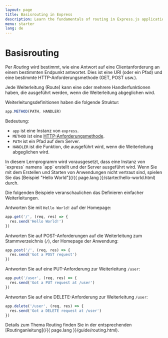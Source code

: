 ```yaml
---
layout: page
title: Basisrouting in Express
description: Learn the fundamentals of routing in Express.js applications, including how to define routes, handle HTTP methods, and create route handlers for your web server.
menu: starter
lang: de
---
```


# Basisrouting

Per *Routing* wird bestimmt, wie eine Antwort auf eine Clientanforderung an einem bestimmten Endpunkt antwortet. Dies ist eine URI (oder ein Pfad) und eine bestimmte HTTP-Anforderungsmethode (GET, POST usw.).

Jede Weiterleitung (Route) kann eine oder mehrere Handlerfunktionen haben, die ausgeführt werden, wenn die Weiterleitung abgeglichen wird.

Weiterleitungsdefinitionen haben die folgende Struktur:
```js
app.METHOD(PATH, HANDLER)
```

Bedeutung:

- `app` ist eine Instanz von `express`.
- `METHOD` ist eine [HTTP-Anforderungsmethode](http://en.wikipedia.org/wiki/Hypertext_Transfer_Protocol).
- `PATH` ist ein Pfad auf dem Server.
- `HANDLER` ist die Funktion, die ausgeführt wird, wenn die Weiterleitung abgeglichen wird.

<div class="doc-box doc-notice" markdown="1">
In diesem Lernprogramm wird vorausgesetzt, dass eine Instanz von `express` namens `app` erstellt und der Server ausgeführt wird. Wenn Sie mit dem Erstellen und Starten von Anwendungen nicht vertraut sind, spielen Sie das [Beispiel "Hello World"](/{{ page.lang }}/starter/hello-world.html) durch.
</div>

Die folgenden Beispiele veranschaulichen das Definieren einfacher Weiterleitungen.

Antworten Sie mit `Hello World!` auf der Homepage:

```js
app.get('/', (req, res) => {
  res.send('Hello World!')
})
```

Antworten Sie auf POST-Anforderungen auf die Weiterleitung zum Stammverzeichnis (`/`), der Homepage der Anwendung:

```js
app.post('/', (req, res) => {
  res.send('Got a POST request')
})
```

Antworten Sie auf eine PUT-Anforderung zur Weiterleitung `/user`:

```js
app.put('/user', (req, res) => {
  res.send('Got a PUT request at /user')
})
```

Antworten Sie auf eine DELETE-Anforderung zur Weiterleitung `/user`:

```js
app.delete('/user', (req, res) => {
  res.send('Got a DELETE request at /user')
})
```

Details zum Thema Routing finden Sie in der entsprechenden [Routinganleitung](/{{ page.lang }}/guide/routing.html).
